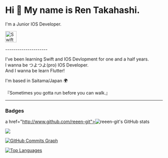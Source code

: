 Hi 👋 My name is Ren Takahashi.
===============================

I'm a Junior IOS Developer.
<p align="left">
<a href="https://developer.apple.com/swift/" target="_blank" rel="noreferrer"><img src="https://raw.githubusercontent.com/danielcranney/readme-generator/main/public/icons/skills/swift-colored.svg" width="36" height="36" alt="Swift" /></a>
</p>
---------------------

I've been learning Swift and IOS Devlopment for one and a half years.  
I wanna be つよつよ(pro) IOS Developer.  
And I wanna be learn Flutter!

I'm based in Saitama/Japan 🌍

『Sometimes you gotta run before you can walk.』

---------------------
  
### Badges

a href="http://www.github.com/reeen-git"><img src="https://github-readme-stats.vercel.app/api?username=reeen-git&show_icons=true&hide=&count_private=true&title_color=ffffff&text_color=facc15&icon_color=facc15&bg_color=0f172a&hide_border=true&show_icons=true" alt="reeen-git's GitHub stats" /></a>

<a href="http://www.github.com/reeen-git"><img src="https://github-readme-streak-stats.herokuapp.com/?user=reeen-git&stroke=facc15&background=0f172a&ring=ffffff&fire=ffffff&currStreakNum=facc15&currStreakLabel=ffffff&sideNums=facc15&sideLabels=facc15&dates=facc15&hide_border=true" /></a>

<a href="http://www.github.com/reeen-git"><img src="https://activity-graph.herokuapp.com/graph?username=reeen-git&bg_color=0f172a&color=facc15&line=facc15&point=facc15&area_color=0f172a&area=true&hide_border=true&custom_title=GitHub%20Commits%20Graph" alt="GitHub Commits Graph" /></a>

<a href="https://github.com/reeen-git" align="left"><img src="https://github-readme-stats.vercel.app/api/top-langs/?username=reeen-git&langs_count=10&title_color=ffffff&text_color=facc15&icon_color=facc15&bg_color=0f172a&hide_border=true&locale=en&custom_title=Top%20%Languages" alt="Top Languages" /></a>

